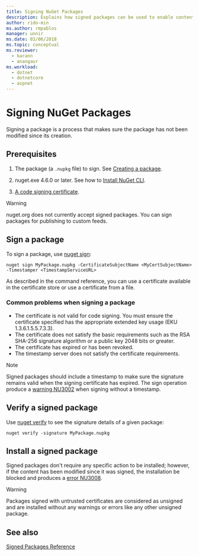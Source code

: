 ```yaml
---
title: Signing NuGet Packages
description: Explains how signed packages can be used to enable content integrity verification.
author: rido-min
ms.author: rmpablos
manager: unnir
ms.date: 03/06/2018
ms.topic: conceptual
ms.reviewer:
  - karann
  - anangaur
ms.workload: 
  - dotnet
  - dotnetcore
  - aspnet
---
```


# Signing NuGet Packages

Signing a package is a process that makes sure the package has not been modified since its creation.

## Prerequisites

1. The package (a `.nupkg` file) to sign. See [Creating a package](creating-a-package.md).

1. nuget.exe 4.6.0 or later. See how to [Install NuGet CLI](../install-nuget-client-tools.md#nugetexe-cli).

1. [A code signing certificate](../reference/signed-packages-reference.md#get-a-code-signing-certificate).

> [!Warning]
> nuget.org does not currently accept signed packages. You can sign packages for publishing to custom feeds.

## Sign a package

To sign a package, use [nuget sign](../tools/cli-ref-sign.md):

```cli
nuget sign MyPackage.nupkg -CertificateSubjectName <MyCertSubjectName> -Timestamper <TimestampServiceURL>
```

As described in the command reference, you can use a certificate available in the certificate store or use a certificate from a file.

### Common problems when signing a package

- The certificate is not valid for code signing. You must ensure the certificate specified has the appropriate extended key usage (EKU 1.3.6.1.5.5.7.3.3).
- The certificate does not satisfy the basic requirements such as the RSA SHA-256 signature algorithm or a public key 2048 bits or greater.
- The certificate has expired or has been revoked.
- The timestamp server does not satisfy the certificate requirements.

> [!Note]
> Signed packages should include a timestamp to make sure the signature remains valid when the signing certificate has expired. The sign operation produce a [warning NU3002](../reference/Errors-and-Warnings.md#nu3002) when signing without a timestamp.

## Verify a signed package

Use [nuget verify](../tools/cli-ref-verify.md) to see the signature details of a given package:

```cli
nuget verify -signature MyPackage.nupkg
```

## Install a signed package

Signed packages don't require any specific action to be installed; however, if the content has been modified since it was signed, the installation be blocked and produces a [error NU3008](../reference/Errors-and-Warnings.md#nu3008).

> [!Warning]
> Packages signed with untrusted certificates are considered as unsigned and are installed without any warnings or errors like any other unsigned package.

## See also

[Signed Packages Reference](../reference/Signed-Packages-Reference.md)
